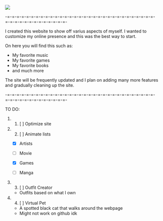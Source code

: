 [![](https://arvenonline.me/media/misc/buttons/arvenButton.gif)](https://arvenonline.me/)

-=-=-=-=-=-=-=-=-=-=-=-=-=-=-=-=-=-=-=-=-=-=-=-=-=-=-=-=-=-=-=-=-=-=-=-=-=-=-=-=-=-=-=-=-

I created this website to show off varius aspects of myself. I wanted to customize my online presence and this was the best way to start.

On here you will find this such as:

- My favorite music
- My favorite games
- My favorite books
- and much more

The site will be frequently updated and I plan on adding many more features and gradually cleaning up the site.

-=-=-=-=-=-=-=-=-=-=-=-=-=-=-=-=-=-=-=-=-=-=-=-=-=-=-=-=-=-=-=-=-=-=-=-=-=-=-=-=-=-=-=-=-

TO DO:

1. 1. [ ] Optimize site

2. 2. [ ] Animate lists
   - [x] Artists
   - [ ] Movie
   - [x] Games
   - [ ] Manga


3. 3. [ ] Outfit Creator
   - Outfits based on what I own


4. 4. [ ] Virtual Pet
   - A spotted black cat that walks around the webpage
   - Might not work on github idk
